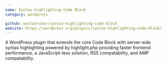 ```yaml
---
name: Syntax-highlighting Code Block
category: wordpress

github: westonruter/syntax-highlighting-code-block
website: https://wordpress.org/plugins/syntax-highlighting-code-block/
---
```


A WordPress plugin that extends the core Code Block with server-side syntax highlighting powered by highlight.php providing faster frontend performance, a JavaScript-less solution, RSS compatability, and AMP compatability.

